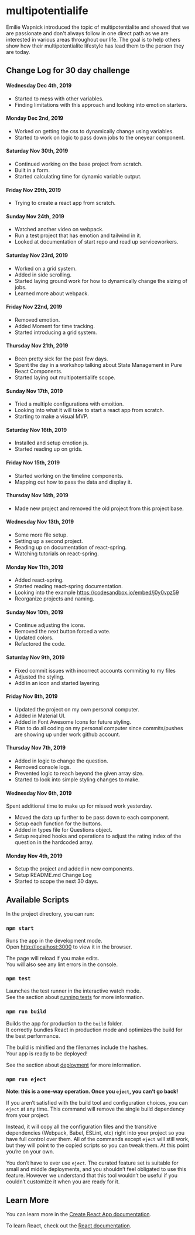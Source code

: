 # multipotentialife
Emilie Wapnick introduced the topic of multipotentialite and showed that we are passionate and don't always follow in one direct path as we are interested in various areas throughout our life. The goal is to help others show how their multipotentialite lifestyle has lead them to the person they are today.

## Change Log for 30 day challenge
#### Wednesday Dec 4th, 2019
- Started to mess with other variables.
- Finding limitations with this approach and looking into emotion starters.

#### Monday Dec 2nd, 2019
- Worked on getting the css to dynamically change using variables.
- Started to work on logic to pass down jobs to the oneyear component.

#### Saturday Nov 30th, 2019
- Continued working on the base project from scratch.
- Built in a form.
- Started calculating time for dynamic variable output.

#### Friday Nov 29th, 2019
- Trying to create a react app from scratch.

#### Sunday Nov 24th, 2019
- Watched another video on webpack.
- Run a test project that has emotion and tailwind in it.
- Looked at documentation of start repo and read up serviceworkers.

#### Saturday Nov 23rd, 2019
- Worked on a grid system.
- Added in side scrolling.
- Started laying ground work for how to dynamically change the sizing of jobs.
- Learned more about webpack.

#### Friday Nov 22nd, 2019
- Removed emotion.
- Added Moment for time tracking.
- Started introducing a grid system.

#### Thursday Nov 21th, 2019
- Been pretty sick for the past few days.
- Spent the day in a workshop talking about State Management in Pure React Components.
- Started laying out multipotentialife scope.

#### Sunday Nov 17th, 2019
- Tried a multiple configurations with emoition.
- Looking into what it will take to start a react app from scratch.
- Starting to make a visual MVP.

#### Saturday Nov 16th, 2019
- Installed and setup emotion js.
- Started reading up on grids.

#### Friday Nov 15th, 2019
- Started working on the timeline components.
- Mapping out how to pass the data and display it.

#### Thursday Nov 14th, 2019
- Made new project and removed the old project from this project base.

#### Wednesday Nov 13th, 2019
- Some more file setup.
- Setting up a second project.
- Reading up on documentation of react-spring.
- Watching tutorials on react-spring.

#### Monday Nov 11th, 2019
- Added react-spring.
- Started reading react-spring documentation.
- Looking into the example https://codesandbox.io/embed/j0y0vpz59
- Reorganize projects and naming.

#### Sunday Nov 10th, 2019
- Continue adjusting the icons.
- Removed the next button forced a vote.
- Updated colors.
- Refactored the code.

#### Saturday Nov 9th, 2019
- Fixed commit issues with incorrect accounts commiting to my files
- Adjusted the styling.
- Add in an icon and started layering.

#### Friday Nov 8th, 2019
- Updated the project on my own personal computer.
- Added in Material UI.
- Added in Font Awesome Icons for future styling.
- Plan to do all coding on my personal computer since commits/pushes are showing up under work github account.

#### Thursday Nov 7th, 2019
- Added in logic to change the question.
- Removed console logs.
- Prevented logic to reach beyond the given array size.
- Started to look into simple styling changes to make.

#### Wednesday Nov 6th, 2019
Spent additional time to make up for missed work yesterday.
- Moved the data up further to be pass down to each component.
- Setup each function for the buttons.
- Added in types file for Questions object.
- Setup required hooks and operations to adjust the rating index of the question in the hardcoded array.

#### Monday Nov 4th, 2019
- Setup the project and added in new components.
- Setup README.md Change Log
- Started to scope the next 30 days.


## Available Scripts

In the project directory, you can run:

### `npm start`

Runs the app in the development mode.<br>
Open [http://localhost:3000](http://localhost:3000) to view it in the browser.

The page will reload if you make edits.<br>
You will also see any lint errors in the console.

### `npm test`

Launches the test runner in the interactive watch mode.<br>
See the section about [running tests](https://facebook.github.io/create-react-app/docs/running-tests) for more information.

### `npm run build`

Builds the app for production to the `build` folder.<br>
It correctly bundles React in production mode and optimizes the build for the best performance.

The build is minified and the filenames include the hashes.<br>
Your app is ready to be deployed!

See the section about [deployment](https://facebook.github.io/create-react-app/docs/deployment) for more information.

### `npm run eject`

**Note: this is a one-way operation. Once you `eject`, you can’t go back!**

If you aren’t satisfied with the build tool and configuration choices, you can `eject` at any time. This command will remove the single build dependency from your project.

Instead, it will copy all the configuration files and the transitive dependencies (Webpack, Babel, ESLint, etc) right into your project so you have full control over them. All of the commands except `eject` will still work, but they will point to the copied scripts so you can tweak them. At this point you’re on your own.

You don’t have to ever use `eject`. The curated feature set is suitable for small and middle deployments, and you shouldn’t feel obligated to use this feature. However we understand that this tool wouldn’t be useful if you couldn’t customize it when you are ready for it.

## Learn More

You can learn more in the [Create React App documentation](https://facebook.github.io/create-react-app/docs/getting-started).

To learn React, check out the [React documentation](https://reactjs.org/).

